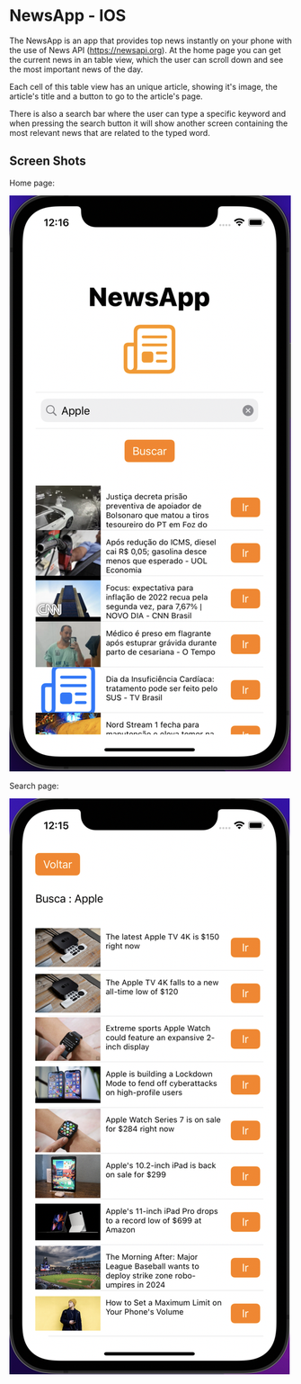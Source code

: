 # NewsApp - IOS

The NewsApp is an app that provides top news instantly on your phone with the use of News API (https://newsapi.org). At the home page you can get the current news in an table view, which the user can scroll down and see the most important news of the day. 

Each cell of this table view has an unique article, showing it's image, the article's title and a button to go to the article's page. 

There is also a search bar where the user can type a specific keyword and when pressing the search button it will show another screen containing the most relevant news that are related to the typed word.

## Screen Shots

Home page:

![HomePage](ScreenShots/HomePage.png)

Search page:

![SearchPage](ScreenShots/SearchPage.png)
